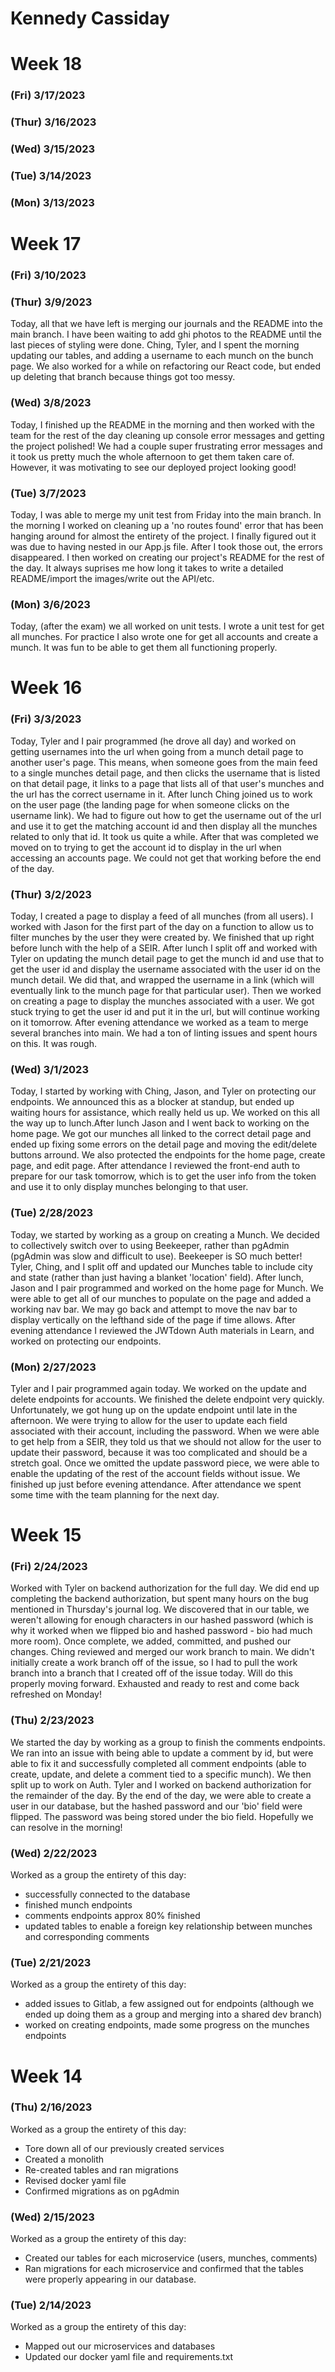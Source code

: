 # Kennedy Cassiday

# Week 18

### (Fri) 3/17/2023

### (Thur) 3/16/2023

### (Wed) 3/15/2023

### (Tue) 3/14/2023

### (Mon) 3/13/2023

# Week 17

### (Fri) 3/10/2023

### (Thur) 3/9/2023

Today, all that we have left is merging our journals and the README into the main
branch. I have been waiting to add ghi photos to the README until the last pieces
of styling were done. Ching, Tyler, and I spent the morning updating our tables,
and adding a username to each munch on the bunch page. We also worked for a while
on refactoring our React code, but ended up deleting that branch because things
got too messy.

### (Wed) 3/8/2023

Today, I finished up the README in the morning and then worked with the team for
the rest of the day cleaning up console error messages and getting the project
polished! We had a couple super frustrating error messages and it took us pretty
much the whole afternoon to get them taken care of. However, it was motivating
to see our deployed project looking good!

### (Tue) 3/7/2023

Today, I was able to merge my unit test from Friday into the main branch. In the
morning I worked on cleaning up a 'no routes found' error that has been hanging
around for almost the entirety of the project. I finally figured out it was due
to having nested <Routes> in our App.js file. After I took those out, the errors
disappeared. I then worked on creating our project's README for the rest of the
day. It always suprises me how long it takes to write a detailed README/import the
images/write out the API/etc.

### (Mon) 3/6/2023

Today, (after the exam) we all worked on unit tests. I wrote a unit test for get
all munches. For practice I also wrote one for get all accounts and create a munch.
It was fun to be able to get them all functioning properly.

# Week 16

### (Fri) 3/3/2023

Today, Tyler and I pair programmed (he drove all day) and worked on getting usernames into the url
when going from a munch detail page to another user's page. This means, when
someone goes from the main feed to a single munches detail page, and then clicks
the username that is listed on that detail page, it links to a page that lists
all of that user's munches and the url has the correct username in it. After lunch
Ching joined us to work on the user page (the landing page for when someone clicks on
the username link). We had to figure out how to get the username out of the url and
use it to get the matching account id and then display all the munches related to
only that id. It took us quite a while. After that was completed we moved on to
trying to get the account id to display in the url when accessing an accounts page.
We could not get that working before the end of the day.

### (Thur) 3/2/2023

Today, I created a page to display a feed of all munches (from all users).
I worked with Jason for the first part of the day on a function to allow us
to filter munches by the user they were created by. We finished that up right
before lunch with the help of a SEIR. After lunch I split off and worked with
Tyler on updating the munch detail page to get the munch id and use that to get
the user id and display the username associated with the user id on the munch
detail. We did that, and wrapped the username in a link (which will eventually
link to the munch page for that particular user). Then we worked on creating a
page to display the munches associated with a user. We got stuck trying to get
the user id and put it in the url, but will continue working on it tomorrow.
After evening attendance we worked as a team to merge several branches into main.
We had a ton of linting issues and spent hours on this. It was rough.

### (Wed) 3/1/2023

Today, I started by working with Ching, Jason, and Tyler on protecting our
endpoints. We announced this as a blocker at standup, but ended up waiting
hours for assistance, which really held us up. We worked on this all the way
up to lunch.After lunch Jason and I went back to working on the home page.
We got our munches all linked to the correct detail page and ended up fixing
some errors on the detail page and moving the edit/delete buttons arround.
We also protected the endpoints for the home page, create page, and edit page.
After attendance I reviewed the front-end auth to prepare for our task tomorrow,
which is to get the user info from the token and use it to only display munches
belonging to that user.

### (Tue) 2/28/2023

Today, we started by working as a group on creating a Munch. We decided to
collectively switch over to using Beekeeper, rather than pgAdmin (pgAdmin was
slow and difficult to use). Beekeeper is SO much better! Tyler, Ching, and I
split off and updated our Munches table to include city and state (rather than
just having a blanket 'location' field). After lunch, Jason and I pair programmed
and worked on the home page for Munch. We were able to get all of our munches to
populate on the page and added a working nav bar. We may go back and attempt to
move the nav bar to display vertically on the lefthand side of the page if time
allows. After evening attendance I reviewed the JWTdown Auth materials in Learn,
and worked on protecting our endpoints.

### (Mon) 2/27/2023

Tyler and I pair programmed again today. We worked on the update and delete
endpoints for accounts. We finished the delete endpoint very quickly.
Unfortunately, we got hung up on the update endpoint until late in the afternoon.
We were trying to allow for the user to update each field associated with their
account, including the password. When we were able to get help from a SEIR, they
told us that we should not allow for the user to update their password, because
it was too complicated and should be a stretch goal. Once we omitted the update
password piece, we were able to enable the updating of the rest of the account
fields without issue. We finished up just before evening attendance. After
attendance we spent some time with the team planning for the next day.

# Week 15

### (Fri) 2/24/2023

Worked with Tyler on backend authorization for the full day. We did end up
completing the backend authorization, but spent many hours on the bug mentioned
in Thursday's journal log. We discovered that in our table, we weren't allowing
for enough characters in our hashed password (which is why it worked when we
flipped bio and hashed password - bio had much more room). Once complete, we
added, committed, and pushed our changes. Ching reviewed and merged our work
branch to main. We didn't initially create a work branch off of the issue, so I
had to pull the work branch into a branch that I created off of the issue today.
Will do this properly moving forward. Exhausted and ready to rest and come back
refreshed on Monday!

### (Thu) 2/23/2023

We started the day by working as a group to finish the comments endpoints.
We ran into an issue with being able to update a comment by id, but were able to
fix it and successfully completed all comment endpoints (able to create, update,
and delete a comment tied to a specific munch).
We then split up to work on Auth. Tyler and I worked on backend authorization
for the remainder of the day. By the end of the day, we were able to create a
user in our database, but the hashed password and our 'bio' field were flipped.
The password was being stored under the bio field. Hopefully we can resolve
in the morning!

### (Wed) 2/22/2023

Worked as a group the entirety of this day:

- successfully connected to the database
- finished munch endpoints
- comments endpoints approx 80% finished
- updated tables to enable a foreign key relationship between munches
  and corresponding comments

### (Tue) 2/21/2023

Worked as a group the entirety of this day:

- added issues to Gitlab, a few assigned out for endpoints (although we ended up
  doing them as a group and merging into a shared dev branch)
- worked on creating endpoints, made some progress on the munches endpoints

# Week 14

### (Thu) 2/16/2023

Worked as a group the entirety of this day:

- Tore down all of our previously created services
- Created a monolith
- Re-created tables and ran migrations
- Revised docker yaml file
- Confirmed migrations as on pgAdmin

### (Wed) 2/15/2023

Worked as a group the entirety of this day:

- Created our tables for each microservice (users, munches, comments)
- Ran migrations for each microservice and confirmed that the tables were
  properly appearing in our database.

### (Tue) 2/14/2023

Worked as a group the entirety of this day:

- Mapped out our microservices and databases
- Updated our docker yaml file and requirements.txt
